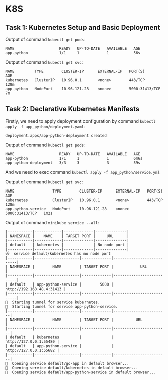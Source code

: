 # K8S

## Task 1: Kubernetes Setup and Basic Deployment

Output of command `kubectl get pods`:

```output
NAME                    READY   UP-TO-DATE   AVAILABLE   AGE
app-python              1/1     1            1           56s
```

Output of command `kubectl get svc`:

```output
NAME         TYPE        CLUSTER-IP      EXTERNAL-IP   PORT(S)          AGE
kubernetes   ClusterIP   10.96.0.1       <none>        443/TCP          128m
app-python   NodePort    10.96.121.28    <none>        5000:31413/TCP   7m
```

## Task 2: Declarative Kubernetes Manifests

Firstly, we need to apply deployment configuration by command `kubectl apply -f app_python/deployment.yaml`:

```output
deployment.apps/app-python-deployment created
```

Output of command `kubectl get pods`:

```output
NAME                    READY   UP-TO-DATE   AVAILABLE   AGE
app-python              1/1     1            1           6m6s
app-python-deployment   3/3     3            3           59s
```

And we need to exec command `kubectl apply -f app_python/service.yml`

Output of command `kubectl get svc`:

```output
NAME                 TYPE        CLUSTER-IP      EXTERNAL-IP   PORT(S)          AGE
kubernetes           ClusterIP   10.96.0.1       <none>        443/TCP          128m
app-python-service   NodePort    10.96.121.28    <none>        5000:31413/TCP   1m2s
```

Output of command `minikube service --all`:

```
|-----------|------------|-------------|--------------|
| NAMESPACE |    NAME    | TARGET PORT |     URL      |
|-----------|------------|-------------|--------------|
| default   | kubernetes |             | No node port |
|-----------|------------|-------------|--------------|
😿  service default/kubernetes has no node port
|-----------|--------------------|-------------|---------------------------|
| NAMESPACE |        NAME        | TARGET PORT |            URL            |
|-----------|--------------------|-------------|---------------------------|
| default   | app-python-service |        5000 | http://192.168.48.4:31413 |
|-----------|--------------------|-------------|---------------------------|
🏃  Starting tunnel for service kubernetes.
🏃  Starting tunnel for service app-python-service.
|-----------|--------------------|-------------|------------------------|
| NAMESPACE |        NAME        | TARGET PORT |          URL           |
|-----------|--------------------|-------------|------------------------|
| default   | kubernetes         |             | http://127.0.0.1:55480 |
| default   | app-python-service |             | http://127.0.0.1:55682 |
|-----------|--------------------|-------------|------------------------|
🎉  Opening service default/go-app in default browser...
🎉  Opening service default/kubernetes in default browser...
🎉  Opening service default/app-python-service in default browser...
```